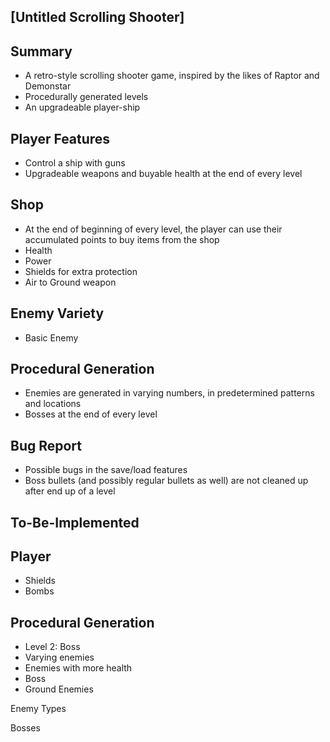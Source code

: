 [Untitled Scrolling Shooter]
-

Summary
 -
 - A retro-style scrolling shooter game, inspired by the likes of Raptor and Demonstar
 - Procedurally generated levels
 - An upgradeable player-ship

Player Features
-
- Control a ship with guns
- Upgradeable weapons and buyable health at the end of every level

Shop
-
- At the end of beginning of every level, the player can use their accumulated points to buy items from the shop
- Health
- Power
- Shields for extra protection
- Air to Ground weapon

Enemy Variety
-
- Basic Enemy

Procedural Generation
 - 
 - Enemies are generated in varying numbers, in predetermined patterns and locations
 - Bosses at the end of every level

Bug Report
 - 
 - Possible bugs in the save/load features
 - Boss bullets (and possibly regular bullets as well) are not cleaned up after end up of a level

To-Be-Implemented
-

Player
-
- Shields
- Bombs

Procedural Generation
 - 
 - Level 2: Boss
 - Varying enemies
 - Enemies with more health
 - Boss
 - Ground Enemies


Enemy Types

Bosses